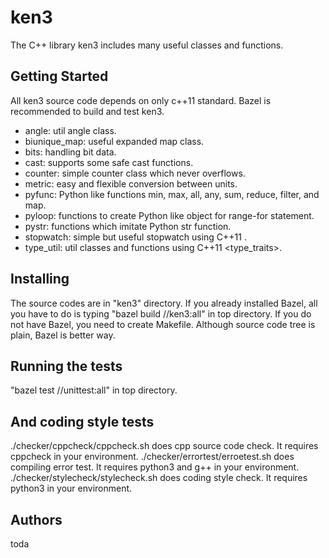 # ken3

The C++ library ken3 includes many useful classes and functions.

## Getting Started

All ken3 source code depends on only c++11 standard.
Bazel is recommended to build and test ken3.

- angle: util angle class.
- biunique_map: useful expanded map class.
- bits: handling bit data.
- cast: supports some safe cast functions.
- counter: simple counter class which never overflows.
- metric: easy and flexible conversion between units.
- pyfunc: Python like functions min, max, all, any, sum, reduce, filter, and map.
- pyloop: functions to create Python like object for range-for statement.
- pystr: functions which imitate Python str function.
- stopwatch: simple but useful stopwatch using C++11 <chrono>.
- type_util: util classes and functions using C++11 <type_traits>.

## Installing

The source codes are in "ken3" directory.
If you already installed Bazel, all you have to do is typing "bazel build //ken3:all" in top directory.
If you do not have Bazel, you need to create Makefile. Although source code tree is plain, Bazel is better way.

## Running the tests

"bazel test //unittest:all" in top directory.

## And coding style tests

./checker/cppcheck/cppcheck.sh does cpp source code check. It requires cppcheck in your environment.
./checker/errortest/erroetest.sh does compiling error test. It requires python3 and g++ in your environment.
./checker/stylecheck/stylecheck.sh does coding style check. It requires python3 in your environment.

## Authors

toda
